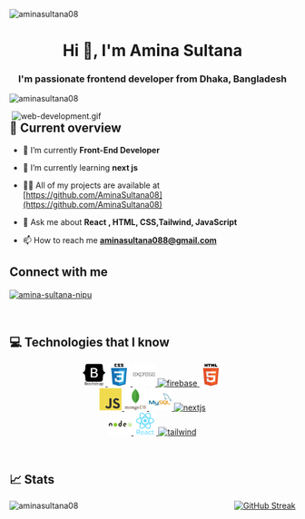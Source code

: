 
<p><img align="center " src="https://i.ibb.co/XF6VksP/mern.jpg" alt="aminasultana08" height="400" width="1000 " /></p>

<h1 align="center">Hi 👋, I'm Amina Sultana</h1>
  <h3 align="center"> I'm passionate frontend developer from Dhaka, Bangladesh </h3>


<p align="left"> <img src="https://komarev.com/ghpvc/?username=aminasultana08&label=Profile%20views&color=0e75b6&style=flat" alt="aminasultana08" /> </p>
<div align="left">
<p><img align="right" src="https://i.ibb.co/Q8NczxY/web-development.gif" width="500" alt="web-development.gif"/></p>
</div>

## :eyes: Current overview

- 🔭 I’m currently **Front-End Developer**

- 🌱 I’m currently learning **next js**

- 👨‍💻 All of my projects are available at [https://github.com/AminaSultana08](https://github.com/AminaSultana08)

- 💬 Ask me about **React , HTML, CSS,Tailwind, JavaScript**

- 📫 How to reach me **aminasultana088@gmail.com**

## Connect with me
<p align="left">
<a href="https://linkedin.com/in/amina-sultana-nipu" target="blank"><img align="center" src="https://raw.githubusercontent.com/rahuldkjain/github-profile-readme-generator/master/src/images/icons/Social/linked-in-alt.svg" alt="amina-sultana-nipu" height="30" width="40" /></a>
</p>
<br/>



## :computer: Technologies that I know
<p align="center"> <a href="https://getbootstrap.com" target="_blank" rel="noreferrer"> <img src="https://raw.githubusercontent.com/devicons/devicon/master/icons/bootstrap/bootstrap-plain-wordmark.svg" alt="bootstrap" width="40" height="40"/> </a>
  <a href="https://www.w3schools.com/css/" target="_blank" rel="noreferrer"> <img src="https://raw.githubusercontent.com/devicons/devicon/master/icons/css3/css3-original-wordmark.svg" alt="css3" width="40" height="40"/>
  </a> <a href="https://expressjs.com" target="_blank" rel="noreferrer"> <img src="https://raw.githubusercontent.com/devicons/devicon/master/icons/express/express-original-wordmark.svg" alt="express" width="40" height="40"/> </a>
  <a href="https://firebase.google.com/" target="_blank" rel="noreferrer"> <img src="https://www.vectorlogo.zone/logos/firebase/firebase-icon.svg" alt="firebase" width="40" height="40"/> </a> 
  <a href="https://www.w3.org/html/" target="_blank" rel="noreferrer"> <img src="https://raw.githubusercontent.com/devicons/devicon/master/icons/html5/html5-original-wordmark.svg" alt="html5" width="40" height="40"/>
    <br/> 
  </a> <a href="https://developer.mozilla.org/en-US/docs/Web/JavaScript" target="_blank" rel="noreferrer"> <img src="https://raw.githubusercontent.com/devicons/devicon/master/icons/javascript/javascript-original.svg" alt="javascript" width="40" height="40"/> </a> <a href="https://www.mongodb.com/" target="_blank" rel="noreferrer"> <img src="https://raw.githubusercontent.com/devicons/devicon/master/icons/mongodb/mongodb-original-wordmark.svg" alt="mongodb" width="40" height="40"/> </a>
  <a href="https://www.mysql.com/" target="_blank" rel="noreferrer"> <img src="https://raw.githubusercontent.com/devicons/devicon/master/icons/mysql/mysql-original-wordmark.svg" alt="mysql" width="40" height="40"/> </a> <a href="https://nextjs.org/" target="_blank" rel="noreferrer"> <img src="https://cdn.worldvectorlogo.com/logos/nextjs-2.svg" alt="nextjs" width="40" height="40"/> </a> <br/>
  <a href="https://nodejs.org" target="_blank" rel="noreferrer"> <img src="https://raw.githubusercontent.com/devicons/devicon/master/icons/nodejs/nodejs-original-wordmark.svg" alt="nodejs" width="40" height="40"/> </a> <a href="https://reactjs.org/" target="_blank" rel="noreferrer"> <img src="https://raw.githubusercontent.com/devicons/devicon/master/icons/react/react-original-wordmark.svg" alt="react" width="40" height="40"/> </a> <a href="https://tailwindcss.com/" target="_blank" rel="noreferrer"> <img src="https://www.vectorlogo.zone/logos/tailwindcss/tailwindcss-icon.svg" alt="tailwind" width="40" height="40"/> </a> </p>
<br/>


## :chart_with_upwards_trend:  Stats

<p><img align="left" src="https://github-readme-stats.vercel.app/api/top-langs?username=aminasultana08&show_icons=true&locale=en&layout=compact" alt="aminasultana08" /></p>
<p align="right"><a href="https://git.io/streak-stats"><img src="https://github-readme-streak-stats.herokuapp.com?user=AminaSultana08&theme=dracula&type=png" alt="GitHub Streak" /></a></p>



